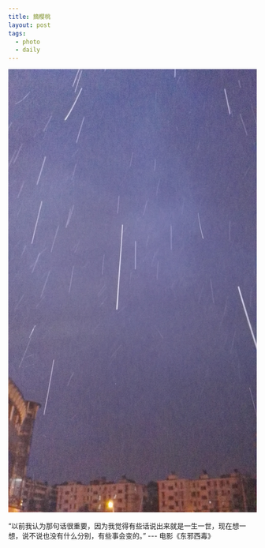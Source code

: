 ```yaml
---
title: 摘樱桃
layout: post
tags:
  - photo
  - daily
---
```


![](/media/files/2016/01/12/snow_0640.jpg)


“以前我认为那句话很重要，因为我觉得有些话说出来就是一生一世，现在想一想，说不说也没有什么分别，有些事会变的。” --- 电影《东邪西毒》
